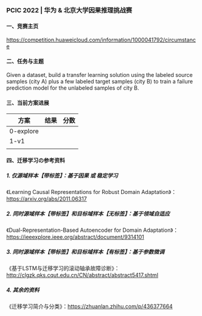 ### PCIC 2022 | 华为 & 北京大学因果推理挑战赛

#### 一、竞赛主页
https://competition.huaweicloud.com/information/1000041792/circumstance

#### 二、任务与主题
Given a dataset, build a transfer learning solution using the labeled source samples (city A) plus a few labeled target samples (city B) to train a failure prediction model for the unlabeled samples of city B.

#### 三、当前方案进展

| 方案      | 结果 | 分数 |
| ----------- | ----------- | ----------- |
| 0-explore      |        |  |
|    1-v1         |             | |
|             |             | |

#### 四、迁移学习の参考资料

##### 1. 仅源域样本【带标签】：基于因果 或 稳定学习

《Learning Causal Representations for Robust Domain Adaptation》：https://arxiv.org/abs/2011.06317

##### 2. 同时源域样本【带标签】和目标域样本【无标签】：基于领域自适应

《Dual-Representation-Based Autoencoder for Domain Adaptation》：https://ieeexplore.ieee.org/abstract/document/9314101

##### 3. 同时源域样本【带标签】和目标域样本【有标签】：基于参数微调

《基于LSTM与迁移学习的滚动轴承故障诊断》：http://clgzk.qks.cqut.edu.cn/CN/abstract/abstract5417.shtml

##### 4. 其余的资料

《迁移学习简介与分类》：https://zhuanlan.zhihu.com/p/436377664